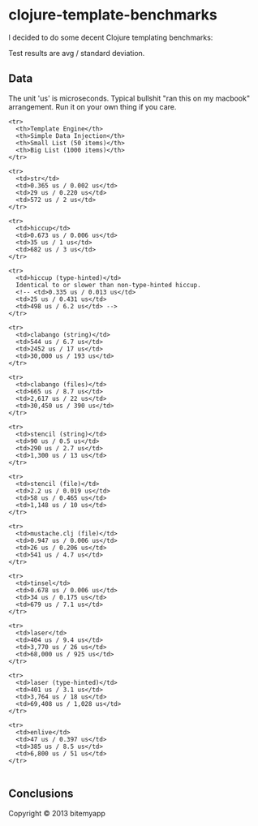 # clojure-template-benchmarks

I decided to do some decent Clojure templating benchmarks:

Test results are avg / standard deviation.

## Data

The unit 'us' is microseconds. Typical bullshit "ran this on my macbook" arrangement. Run it on your own thing if you care.

<table>

    <tr>
      <th>Template Engine</th>
      <th>Simple Data Injection</th>
      <th>Small List (50 items)</th>
      <th>Big List (1000 items)</th>
    </tr>

    <tr>
      <td>str</td>
      <td>0.365 us / 0.002 us</td>
      <td>29 us / 0.220 us</td>
      <td>572 us / 2 us</td>
    </tr>

    <tr>
      <td>hiccup</td>
      <td>0.673 us / 0.006 us</td>
      <td>35 us / 1 us</td>
      <td>682 us / 3 us</td>
    </tr>

    <tr>
      <td>hiccup (type-hinted)</td>
      Identical to or slower than non-type-hinted hiccup.
      <!-- <td>0.335 us / 0.013 us</td>
      <td>25 us / 0.431 us</td>
      <td>498 us / 6.2 us</td> -->
    </tr>

    <tr>
      <td>clabango (string)</td>
      <td>544 us / 6.7 us</td>
      <td>2452 us / 17 us</td>
      <td>30,000 us / 193 us</td>
    </tr>

    <tr>
      <td>clabango (files)</td>
      <td>665 us / 8.7 us</td>
      <td>2,617 us / 22 us</td>
      <td>30,450 us / 390 us</td>
    </tr>

    <tr>
      <td>stencil (string)</td>
      <td>90 us / 0.5 us</td>
      <td>290 us / 2.7 us</td>
      <td>1,300 us / 13 us</td>
    </tr>

    <tr>
      <td>stencil (file)</td>
      <td>2.2 us / 0.019 us</td>
      <td>58 us / 0.465 us</td>
      <td>1,148 us / 10 us</td>
    </tr>

    <tr>
      <td>mustache.clj (file)</td>
      <td>0.947 us / 0.006 us</td>
      <td>26 us / 0.206 us</td>
      <td>541 us / 4.7 us</td>
    </tr>

    <tr>
      <td>tinsel</td>
      <td>0.678 us / 0.006 us</td>
      <td>34 us / 0.175 us</td>
      <td>679 us / 7.1 us</td>
    </tr>

    <tr>
      <td>laser</td>
      <td>404 us / 9.4 us</td>
      <td>3,770 us / 26 us</td>
      <td>68,000 us / 925 us</td>
    </tr>

    <tr>
      <td>laser (type-hinted)</td>
      <td>401 us / 3.1 us</td>
      <td>3,764 us / 18 us</td>
      <td>69,408 us / 1,028 us</td>
    </tr>

    <tr>
      <td>enlive</td>
      <td>47 us / 0.397 us</td>
      <td>385 us / 8.5 us</td>
      <td>6,800 us / 51 us</td>
    </tr>

</table>

## Conclusions

Copyright © 2013 bitemyapp
